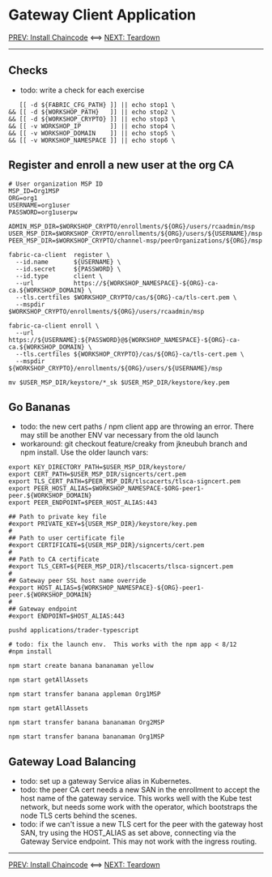 # Gateway Client Application 

[PREV: Install Chaincode](30-chaincode.md) <==> [NEXT: Teardown](90-teardown.md)

---

## Checks 

- todo: write a check for each exercise 
```shell
   [[ -d ${FABRIC_CFG_PATH} ]] || echo stop1 \
&& [[ -d ${WORKSHOP_PATH}   ]] || echo stop2 \
&& [[ -d ${WORKSHOP_CRYPTO} ]] || echo stop3 \
&& [[ -v WORKSHOP_IP        ]] || echo stop4 \
&& [[ -v WORKSHOP_DOMAIN    ]] || echo stop5 \
&& [[ -v WORKSHOP_NAMESPACE ]] || echo stop6 \

```


## Register and enroll a new user at the org CA

```shell
# User organization MSP ID 
MSP_ID=Org1MSP        
ORG=org1
USERNAME=org1user
PASSWORD=org1userpw

```

```shell
ADMIN_MSP_DIR=$WORKSHOP_CRYPTO/enrollments/${ORG}/users/rcaadmin/msp
USER_MSP_DIR=$WORKSHOP_CRYPTO/enrollments/${ORG}/users/${USERNAME}/msp
PEER_MSP_DIR=$WORKSHOP_CRYPTO/channel-msp/peerOrganizations/${ORG}/msp

fabric-ca-client  register \
  --id.name       ${USERNAME} \
  --id.secret     ${PASSWORD} \
  --id.type       client \
  --url           https://${WORKSHOP_NAMESPACE}-${ORG}-ca-ca.${WORKSHOP_DOMAIN} \
  --tls.certfiles $WORKSHOP_CRYPTO/cas/${ORG}-ca/tls-cert.pem \
  --mspdir        $WORKSHOP_CRYPTO/enrollments/${ORG}/users/rcaadmin/msp

fabric-ca-client enroll \
  --url           https://${USERNAME}:${PASSWORD}@${WORKSHOP_NAMESPACE}-${ORG}-ca-ca.${WORKSHOP_DOMAIN} \
  --tls.certfiles ${WORKSHOP_CRYPTO}/cas/${ORG}-ca/tls-cert.pem \
  --mspdir        ${WORKSHOP_CRYPTO}/enrollments/${ORG}/users/${USERNAME}/msp

mv $USER_MSP_DIR/keystore/*_sk $USER_MSP_DIR/keystore/key.pem
```

## Go Bananas 

- todo: the new cert paths / npm client app are throwing an error.  There may still be another ENV var necessary from the old launch 
- workaround:  git checkout feature/creaky from jkneubuh branch and npm install.  Use the older launch vars: 
```shell
export KEY_DIRECTORY_PATH=$USER_MSP_DIR/keystore/
export CERT_PATH=$USER_MSP_DIR/signcerts/cert.pem
export TLS_CERT_PATH=$PEER_MSP_DIR/tlscacerts/tlsca-signcert.pem
export PEER_HOST_ALIAS=$WORKSHOP_NAMESPACE-$ORG-peer1-peer.${WORKSHOP_DOMAIN} 
export PEER_ENDPOINT=$PEER_HOST_ALIAS:443

## Path to private key file 
#export PRIVATE_KEY=${USER_MSP_DIR}/keystore/key.pem
#
## Path to user certificate file 
#export CERTIFICATE=${USER_MSP_DIR}/signcerts/cert.pem
#
## Path to CA certificate 
#export TLS_CERT=${PEER_MSP_DIR}/tlscacerts/tlsca-signcert.pem
#
## Gateway peer SSL host name override 
#export HOST_ALIAS=${WORKSHOP_NAMESPACE}-${ORG}-peer1-peer.${WORKSHOP_DOMAIN}
#
## Gateway endpoint
#export ENDPOINT=$HOST_ALIAS:443

```

```shell
pushd applications/trader-typescript 

# todo: fix the launch env.  This works with the npm app < 8/12 
#npm install

```

```shell
npm start create banana bananaman yellow 

npm start getAllAssets

npm start transfer banana appleman Org1MSP 

npm start getAllAssets 

npm start transfer banana bananaman Org2MSP 

npm start transfer banana bananaman Org1MSP 

```

## Gateway Load Balancing 

- todo: set up a gateway Service alias in Kubernetes. 
- todo: the peer CA cert needs a new SAN in the enrollment to accept the host name of the gateway service.   This works well with the Kube test network, but needs some work with the operator, which bootstraps the node TLS certs behind the scenes.
- todo: if we can't issue a new TLS cert for the peer with the gateway host SAN, try using the HOST_ALIAS as set above, connecting via the Gateway Service endpoint.  This may not work with the ingress routing.

---

[PREV: Install Chaincode](30-chaincode.md) <==> [NEXT: Teardown](90-teardown.md)
